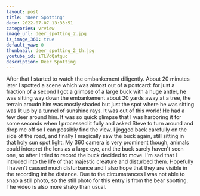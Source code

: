 ```yaml
---
layout: post
title: "Deer Spotting"
date: 2022-07-07 13:33:51
categories: vrview
image_url: deer_spotting_2.jpg
is_image_360: true
default_yaw: 0
thumbnail: deer_spotting_2_th.jpg
youtube_id: iTLVdQatguc
description: Deer Spotting
---
```

After that I started to watch the embankement diligently. About 20 minutes later I spotted a scene which was almost out of a postcard: for just a fraction of a second I got a glimpse of a large buck with a huge antler, he was sitting way down the embankement about 20 yards away at a tree, the terrain aroudn him was mostly shaded but just the spot where he was sitting was lit up by a tunnel of sunshine rays. It was out of this world! He had a few deer around him. It was so quick glimpse that I was harboring it for some seconds when I processed it fully and asked Steve to turn around and drop me off so I can possibly find the view.
I jogged back carefully on the side of the road, and finally I magically saw the buck again, still sitting in that holy sun spot light. My 360 camera is very prominent though, animals could interpret the lens as a large eye, and the buck surely haven't seen one, so after I tried to record the buck decided to move. I'm sad that I intruded into the life of that majestic creature and disturbed them. Hopefully I haven't caused much disturbance and I also hope that they are visible in the recording int he distance.
Due to the circumstances I was not able to snap a still photo, so the still photo for this entry is from the bear spotting. The video is also more shaky than usual.